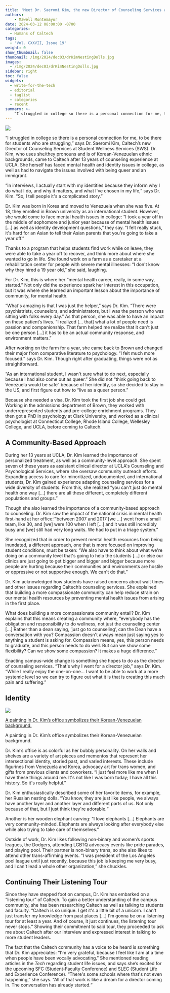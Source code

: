 ```yaml
---
title: 'Meet Dr. Saeromi Kim, the new Director of Counseling Services at SWS'
authors:
    - Mawell Montemayor
date: 2024-03-12 08:00:00 -0700
categories:
  - Humans of Caltech
tags:
  - 'Vol. CXXVII, Issue 19'
weight: 0
show_thumbnail: false
thumbnail: /img/2024/dec03/drKimNestingDolls.jpg
images:
  - /img/2024/dec03/drKimNestingDolls.jpg
sidebar: right
toc: false
widgets:
  - write-for-the-tech
  - editorial
  - taglist
  - categories
  - recent
summary: >-
    “I struggled in college so there is a personal connection for me, to be there for students who are struggling,” says Dr. Saeromi Kim, Caltech’s new Director of Counseling Services at Student Wellness Services (SWS). Dr. Kim, who uses she/they pronouns and is of Korean-Venezuelan ethnic backgrounds, came to Caltech after 13 years of counseling experience at UCLA. She herself has faced mental health and identity issues in college, as well as had to navigate the issues involved with being queer and an immigrant.
---
```


![](/img/2024/dec03/drKimNestingDolls.jpg)

“I struggled in college so there is a personal connection for me, to be there for students who are struggling,” says Dr. Saeromi Kim, Caltech’s new Director of Counseling Services at Student Wellness Services (SWS). Dr. Kim, who uses she/they pronouns and is of Korean-Venezuelan ethnic backgrounds, came to Caltech after 13 years of counseling experience at UCLA. She herself has faced mental health and identity issues in college, as well as had to navigate the issues involved with being queer and an immigrant.

“In interviews, I actually start with my identities because they inform why I do what I do, and why it matters, and what I've chosen in my life,” says Dr. Kim. “So, I tell people it's a complicated story.”

Dr. Kim was born in Korea and moved to Venezuela when she was five. At 18, they enrolled in Brown university as an international student. However, she would come to face mental health issues in college: “I took a year off in the middle of sophomore and junior year because of mental health issues […] as well as identity development questions,” they say. “I felt really stuck, it's hard for an Asian to tell their Asian parents that you're going to take a year off.”

Thanks to a program that helps students find work while on leave, they were able to take a year off to recover, and think more about where she wanted to go in life. She found work on a farm as a caretaker at a rehabilitation center for people with severe mental illnesses: “I don't know why they hired a 19 year old,” she said, laughing.

For Dr. Kim, this is where her “mental health career, really, in some way, started.” Not only did the experience spark her interest in this occupation, but it was where she learned an important lesson about the importance of community, for mental health.

“What's amazing is that I was just the helper,” says Dr. Kim. “There were psychiatrists, counselors, and administrators, but I was the person who was sitting with folks every day.” As that person, she was able to have an impact on these patient’s lives.  “I realized [… that] what a lot of people need is passion and companionship. That farm helped me realize that it can't just be one person […] it has to be an actual community response, and environment matters.”

After working on the farm for a year, she came back to Brown and changed their major from comparative literature to psychology. “I felt much more focused.” says Dr. Kim. Though right after graduating, things were not as straightforward.

“As an international student, I wasn't sure what to do next, especially because I had also come out as queer.” She did not “think going back to Venezuela would be safe” because of her identity, so she decided to stay in the US, and first figure out how to “live as a queer person.”

Because she needed a visa, Dr. Kim took the first job she could get. Working in the admissions department of Brown, they worked with underrepresented students and pre-college enrichment programs. They then got a PhD in psychology at Clark University, and worked as a clinical psychologist at Connecticut College, Rhode Island College, Wellesley College, and UCLA, before coming to Caltech.


## **A Community-Based Approach**

During her 13 years at UCLA, Dr. Kim learned the importance of personalized treatment, as well as a community-level approach. She spent seven of these years as assistant clinical director at UCLA's Counseling and Psychological Services, where she oversaw community outreach efforts. Expanding access to care for minoritized, undocumented, and international students, Dr. Kim gained experience adapting counseling services for a wide diversity of students. From this, she realized “you can't just do mental health one way […] there are all these different, completely different populations and groups.”

Though she also learned the importance of a community-based approach to counseling. Dr. Kim saw the impact of the national crisis in mental health first-hand at her office:‘“between 2007 and 2017 [we …] went from a small team, like 30, and [we] were 100 when I left […] and it was still incredibly busy and [we] still had very long waits. We had to put in a triage system.”

She recognized that in order to prevent mental health resources from being inundated, a different approach, one that is more focused on improving student conditions, must be taken: “We also have to think about what we're doing on a community level that's going to help the students […] or else our clinics are just going to get bigger and bigger and bigger because more people are hurting because their communities and environments are hostile or oppressive or not supportive enough. We can't do that.”

Dr. Kim acknowledged how students have raised concerns about wait times and other issues regarding Caltech’s counseling services. She explained that building a more compassionate community can help reduce strain on our mental health resources by preventing mental health issues from arising in the first place.

What does building a more compassionate community entail? Dr. Kim explains that this means creating a community where, “everybody has the obligation and responsibility to do wellness, not just the counseling center […] Rather than a dean saying, ‘just go to counseling’, can the Dean have a conversation with you? Compassion doesn't always mean just saying yes to anything a student is asking for. Compassion means, yes, this person needs to graduate, and this person needs to do well. But can we show some flexibility? Can we show some compassion? It makes a huge difference.”

Enacting campus-wide change is something she hopes to do as the director of counseling services. “That's why I went for a director job,” says Dr. Kim. “While I really enjoy the one-on-one… I want to be able to work at a more systemic level so we can try to figure out what it is that is creating this much pain and suffering.”


## **Identity**



![](/img/2024/dec03/drKimPainting.jpg)

[A painting in Dr. Kim’s office symbolizes their Korean-Venezuelan background.](https://lh7-rt.googleusercontent.com/docsz/AD_4nXf5J4yH9oYlR-vspJWTsnSYDWxbNX8DNN8XYkinO_8JoTtDpmtXNGWbzOgyww_HZwGaD1TKSraClDMgyihpM8L8mgYJhfWlZxfiHOI07owFQjy3KpJYN_LgHBop1_Lc-L8shtnQfQ?key=Ww1YbC_rSCda43q0uiTC4fMk)

A painting in Dr. Kim’s office symbolizes their Korean-Venezuelan background.

Dr. Kim’s office is as colorful as her bubbly personality. On her walls and shelves are a variety of art pieces and mementos that represent her intersectional identity, storied past, and varied interests. These include figurines from Venezuela and Korea, advocacy art for trans women, and gifts from previous clients and coworkers. “I just feel more like me when I have these things around me. It's not like I was born today; I have all this history. So it's really helpful.”

Dr. Kim enthusiastically described some of her favorite items, for example, her Russian nesting dolls. “You know, they are just like people, we always have another layer and another layer and different parts of us. Not only because of that, but I just think they're adorable.“

Another is her wooden elephant carving: “I love elephants [...] Elephants are very community-minded. Elephants are always looking after everybody else while also trying to take care of themselves.”

Outside of work, Dr. Kim likes following non-binary and women’s sports leagues, the Dodgers, attending LGBTQ advocacy events like pride parades, and playing pool. Their partner is non-binary trans, so she also likes to attend other trans-affirming events. “I was president of the Los Angeles pool league until just recently, because this job is keeping me very busy, and I can't lead a whole other organization,” she chuckles.


## **Continuing Their Listening Tour**

Since they have stepped foot on campus, Dr. Kim has embarked on a “listening tour” of Caltech. To gain a better understanding of the campus community, she has been researching Caltech as well as talking to students and faculty. “Caltech is so unique. I get it's a little bit of a unicorn. I can't just transfer my knowledge from past places […] I'm gonna be on a listening tour for at least a year. And of course, it just continues, the listening tour never stops.“ Showing their commitment to said tour, they proceeded to ask me about Caltech after our interview and expressed interest in talking to more student leaders.

The fact that the Caltech community has a voice to be heard is something that Dr. Kim appreciates: “I'm very grateful, because I feel like I am at a time when people have been vocally advocating.” She mentioned reading articles in the *Tech* regarding student life issues, and says she’s excited for the upcoming SFC (Student-Faculty Conference)  and SLEC (Student Life and Experience Conference). “There's some schools where that's not even happening,” she says. “All of that work is like a dream for a director coming in. The conversation has already started.“
